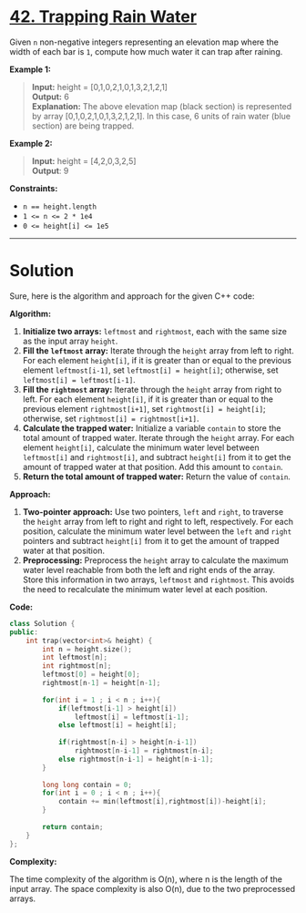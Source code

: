 # [42. Trapping Rain Water](https://leetcode.com/problems/trapping-rain-water/)

Given `n` non-negative integers representing an elevation map where the width of each bar is `1`, compute how much water it can trap after raining. 


**Example 1:**

>**Input:** height = [0,1,0,2,1,0,1,3,2,1,2,1]<br>
**Output:** 6<br>
**Explanation:** The above elevation map (black section) is represented by array [0,1,0,2,1,0,1,3,2,1,2,1]. In this case, 6 units of rain water (blue section) are being trapped.

**Example 2:**

>**Input:** height = [4,2,0,3,2,5]<br>
**Output**: 9
 

**Constraints:**

- `n == height.length`
- `1 <= n <= 2 * 1e4`
- `0 <= height[i] <= 1e5`
---
# Solution

Sure, here is the algorithm and approach for the given C++ code:

**Algorithm:**

1. **Initialize two arrays:** `leftmost` and `rightmost`, each with the same size as the input array `height`.
2. **Fill the `leftmost` array:** Iterate through the `height` array from left to right. For each element `height[i]`, if it is greater than or equal to the previous element `leftmost[i-1]`, set `leftmost[i] = height[i]`; otherwise, set `leftmost[i] = leftmost[i-1]`.
3. **Fill the `rightmost` array:** Iterate through the `height` array from right to left. For each element `height[i]`, if it is greater than or equal to the previous element `rightmost[i+1]`, set `rightmost[i] = height[i]`; otherwise, set `rightmost[i] = rightmost[i+1]`.
4. **Calculate the trapped water:** Initialize a variable `contain` to store the total amount of trapped water. Iterate through the `height` array. For each element `height[i]`, calculate the minimum water level between `leftmost[i]` and `rightmost[i]`, and subtract `height[i]` from it to get the amount of trapped water at that position. Add this amount to `contain`.
5. **Return the total amount of trapped water:** Return the value of `contain`.

**Approach:**

1. **Two-pointer approach:** Use two pointers, `left` and `right`, to traverse the `height` array from left to right and right to left, respectively. For each position, calculate the minimum water level between the `left` and `right` pointers and subtract `height[i]` from it to get the amount of trapped water at that position.
2. **Preprocessing:** Preprocess the `height` array to calculate the maximum water level reachable from both the left and right ends of the array. Store this information in two arrays, `leftmost` and `rightmost`. This avoids the need to recalculate the minimum water level at each position.

**Code:**

```c++
class Solution {
public:
    int trap(vector<int>& height) {
        int n = height.size();
        int leftmost[n];
        int rightmost[n];
        leftmost[0] = height[0];
        rightmost[n-1] = height[n-1];
        
        for(int i = 1 ; i < n ; i++){
            if(leftmost[i-1] > height[i])
                leftmost[i] = leftmost[i-1];
            else leftmost[i] = height[i];
            
            if(rightmost[n-i] > height[n-i-1])
                rightmost[n-i-1] = rightmost[n-i];
            else rightmost[n-i-1] = height[n-i-1];
        }
        
        long long contain = 0;
        for(int i = 0 ; i < n ; i++){
            contain += min(leftmost[i],rightmost[i])-height[i];
        }
        
        return contain;
    }
};
```

**Complexity:**

The time complexity of the algorithm is O(n), where n is the length of the input array. The space complexity is also O(n), due to the two preprocessed arrays.
